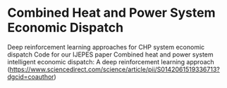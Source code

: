 # Combined Heat and Power System Economic Dispatch
Deep reinforcement learning approaches for CHP system economic dispatch
Code for our IJEPES paper Combined heat and power system intelligent economic dispatch: A deep reinforcement learning approach
(https://www.sciencedirect.com/science/article/pii/S0142061519336713?dgcid=coauthor)

